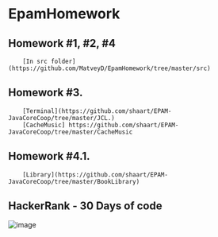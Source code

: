 # EpamHomework

## Homework #1, #2, #4 
        [In src folder](https://github.com/MatveyD/EpamHomework/tree/master/src)
## Homework #3. 
        [Terminal](https://github.com/shaart/EPAM-JavaCoreCoop/tree/master/JCL.)
        [CacheMusic] https://github.com/shaart/EPAM-JavaCoreCoop/tree/master/CacheMusic
## Homework #4.1. 
        [Library](https://github.com/shaart/EPAM-JavaCoreCoop/tree/master/BookLibrary)

## HackerRank - 30 Days of code

![image](https://user-images.githubusercontent.com/14334985/36239519-58bb3766-121b-11e8-9944-5770a3c8c840.png)
